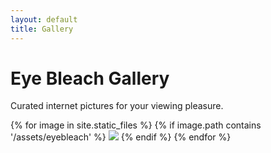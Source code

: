 ```yaml
---
layout: default
title: Gallery
---
```

<div class="page-header-wrap">
  <h1 class="page-header">Eye Bleach Gallery</h1>
  <p>Curated internet pictures for your viewing pleasure.</p>
</div>
<div class="content-body">   
{% for image in site.static_files %}
{% if image.path contains '/assets/eyebleach' %}
  <img src="{{ image.path }}">
{% endif %}
{% endfor %}
</div>
